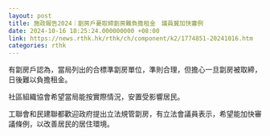 ```yaml
---
layout: post
title: 施政報告2024｜劏房戶憂取締劏房難負擔租金　議員冀加快審例
date: 2024-10-16 18:25:24.000000000 +08:00
link: https://news.rthk.hk/rthk/ch/component/k2/1774851-20241016.htm
categories: rthk
---
```


有劏房戶認為，當局列出的合標準劏房單位，準則合理，但擔心一旦劏房被取締，日後難以負擔租金。

社區組織協會希望當局能按實際情況，安置受影響居民。

工聯會和民建聯都歡迎政府提出立法規管劏房，有立法會議員表示，希望能加快審議條例，以改善居民的居住環境。
